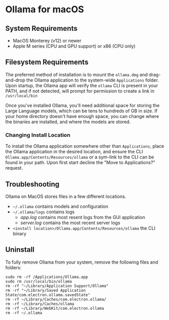 # Ollama for macOS

## System Requirements

* MacOS Monterey (v12) or newer
* Apple M series (CPU and GPU support) or x86 (CPU only)


## Filesystem Requirements

The preferred method of installation is to mount the `ollama.dmg` and drag-and-drop the Ollama application to the system-wide `Applications` folder.  Upon startup, the Ollama app will verify the `ollama` CLI is present in your PATH, and if not detected, will prompt for permission to create a link in `/usr/local/bin`

Once you've installed Ollama, you'll need additional space for storing the Large Language models, which can be tens to hundreds of GB in size.  If your home directory doesn't have enough space, you can change where the binaries are installed, and where the models are stored.

### Changing Install Location

To install the Ollama application somewhere other than `Applications`, place the Ollama application in the desired location, and ensure the CLI `Ollama.app/Contents/Resources/ollama` or a sym-link to the CLI can be found in your path.  Upon first start decline the "Move to Applications?" request.


## Troubleshooting

Ollama on MacOS stores files in a few different locations.
- `~/.ollama` contains models and configuration
- `~/.ollama/logs` contains logs
    - *app.log* contains most resent logs from the GUI application
    - *server.log* contains the most recent server logs
- `<install location>/Ollama.app/Contents/Resources/ollama` the CLI binary

## Uninstall

To fully remove Ollama from your system, remove the following files and folders:

```
sudo rm -rf /Applications/Ollama.app
sudo rm /usr/local/bin/ollama
rm -rf "~/Library/Application Support/Ollama"
rm -rf "~/Library/Saved Application State/com.electron.ollama.savedState"
rm -rf ~/Library/Caches/com.electron.ollama/
rm -rf ~/Library/Caches/ollama
rm -rf ~/Library/WebKit/com.electron.ollama
rm -rf ~/.ollama
```